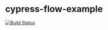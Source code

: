 # cypress-flow-example

[![Build Status](https://travis-ci.com/linzinunes1/cypress-flow-example.svg?branch=master)](https://travis-ci.com/linzinunes1/cypress-flow-example/)
